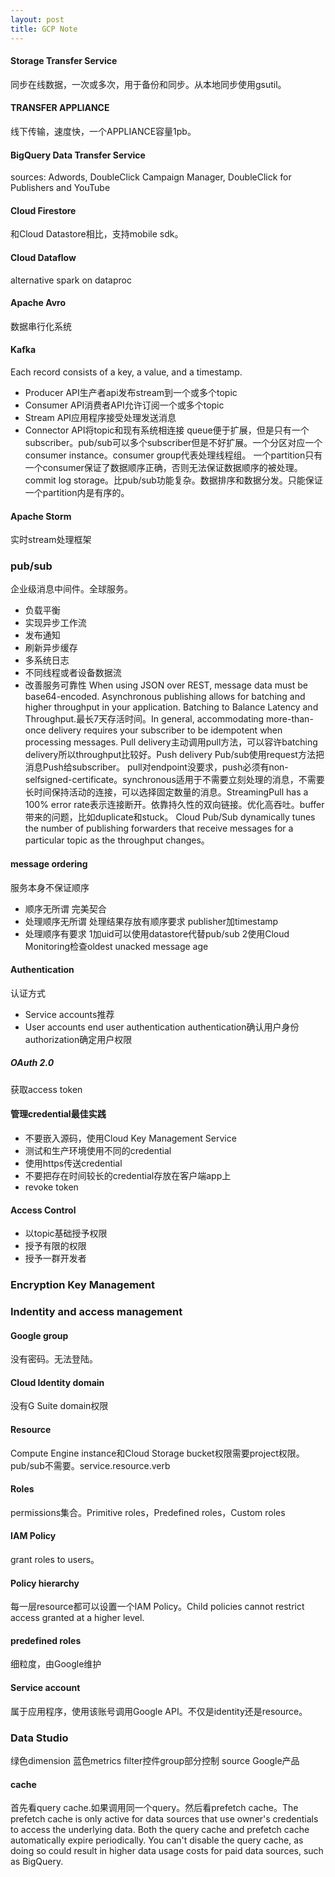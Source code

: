 ```yaml
---
layout: post
title: GCP Note
---
```


#### Storage Transfer Service
同步在线数据，一次或多次，用于备份和同步。从本地同步使用gsutil。

#### TRANSFER APPLIANCE
线下传输，速度快，一个APPLIANCE容量1pb。

#### BigQuery Data Transfer Service
sources:  Adwords, DoubleClick Campaign Manager, DoubleClick for Publishers and YouTube

#### Cloud Firestore
和Cloud Datastore相比，支持mobile sdk。

#### Cloud Dataflow
alternative spark on dataproc 

#### Apache Avro
数据串行化系统

#### Kafka
Each record consists of a key, a value, and a timestamp.
- Producer API生产者api发布stream到一个或多个topic
- Consumer API消费者API允许订阅一个或多个topic
- Stream API应用程序接受处理发送消息
- Connector API将topic和现有系统相连接
queue便于扩展，但是只有一个subscriber。pub/sub可以多个subscriber但是不好扩展。一个分区对应一个consumer instance。consumer group代表处理线程组。
一个partition只有一个consumer保证了数据顺序正确，否则无法保证数据顺序的被处理。commit log storage。比pub/sub功能复杂。数据排序和数据分发。只能保证一个partition内是有序的。

#### Apache Storm
实时stream处理框架

### pub/sub
企业级消息中间件。全球服务。
- 负载平衡
- 实现异步工作流
- 发布通知
- 刷新异步缓存
- 多系统日志
- 不同线程或者设备数据流
- 改善服务可靠性
When using JSON over REST, message data must be base64-encoded. Asynchronous publishing allows for batching and higher throughput in your application. Batching to Balance Latency and Throughput.最长7天存活时间。In general, accommodating more-than-once delivery requires your subscriber to be idempotent when processing messages. Pull delivery主动调用pull方法，可以容许batching delivery所以throughput比较好。Push delivery Pub/sub使用request方法把消息Push给subscriber。
pull对endpoint没要求，push必须有non-selfsigned-certificate。synchronous适用于不需要立刻处理的消息，不需要长时间保持活动的连接，可以选择固定数量的消息。StreamingPull has a 100% error rate表示连接断开。依靠持久性的双向链接。优化高吞吐。buffer带来的问题，比如duplicate和stuck。
Cloud Pub/Sub dynamically tunes the number of publishing forwarders that receive messages for a particular topic as the throughput changes。

#### message ordering
服务本身不保证顺序
- 顺序无所谓 完美契合
- 处理顺序无所谓 处理结果存放有顺序要求 publisher加timestamp
- 处理顺序有要求 1加uid可以使用datastore代替pub/sub 2使用Cloud Monitoring检查oldest unacked message age

#### Authentication
认证方式
- Service accounts推荐
- User accounts end user authentication authentication确认用户身份 authorization确定用户权限

##### OAuth 2.0
获取access token

#### 管理credential最佳实践
- 不要嵌入源码，使用Cloud Key Management Service
- 测试和生产环境使用不同的credential
- 使用https传送credential
- 不要把存在时间较长的credential存放在客户端app上
- revoke token

#### Access Control
- 以topic基础授予权限
- 授予有限的权限
- 授予一群开发者

### Encryption Key Management

### Indentity and access management

#### Google group
没有密码。无法登陆。

#### Cloud Identity domain
没有G Suite domain权限

#### Resource
Compute Engine instance和Cloud Storage bucket权限需要project权限。pub/sub不需要。service.resource.verb

#### Roles
permissions集合。Primitive roles，Predefined roles，Custom roles

#### IAM Policy
grant roles to users。

#### Policy hierarchy
每一层resource都可以设置一个IAM Policy。Child policies cannot restrict access granted at a higher level.

#### predefined roles
细粒度，由Google维护

#### Service account
属于应用程序，使用该账号调用Google API。不仅是identity还是resource。

### Data Studio
绿色dimension 蓝色metrics
filter控件group部分控制
source Google产品
#### cache
首先看query cache.如果调用同一个query。然后看prefetch cache。The prefetch cache is only active for data sources that use owner's credentials to access the underlying data. Both the query cache and prefetch cache automatically expire periodically. You can't disable the query cache, as doing so could result in higher data usage costs for paid data sources, such as BigQuery.





